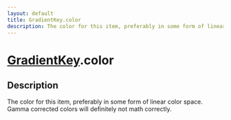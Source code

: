 ```yaml
---
layout: default
title: GradientKey.color
description: The color for this item, preferably in some form of linear color space. Gamma corrected colors will definitely not math correctly.
---
```

# [GradientKey]({{site.url}}/Pages/Reference/GradientKey.html).color

## Description
The color for this item, preferably in some form of
linear color space. Gamma corrected colors will definitely not
math correctly.

